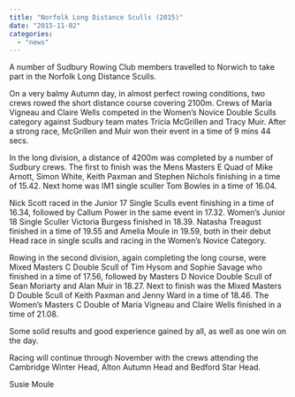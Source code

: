 ```yaml
---
title: "Norfolk Long Distance Sculls (2015)"
date: "2015-11-02"
categories: 
  - "news"
---
```


A number of Sudbury Rowing Club members travelled to Norwich to take part in the Norfolk Long Distance Sculls.

On a very balmy Autumn day, in almost perfect rowing conditions, two crews rowed the short distance course covering 2100m. Crews of Maria Vigneau and Claire Wells competed in the Women’s Novice Double Sculls category against Sudbury team mates Tricia McGrillen and Tracy Muir. After a strong race, McGrillen and Muir won their event in a time of 9 mins 44 secs.

In the long division, a distance of 4200m was completed by a number of Sudbury crews. The first to finish was the Mens Masters E Quad of Mike Arnott, Simon White, Keith Paxman and Stephen Nichols finishing in a time of 15.42. Next home was IM1 single sculler Tom Bowles in a time of 16.04.

Nick Scott raced in the Junior 17 Single Sculls event finishing in a time of 16.34, followed by Callum Power in the same event in 17.32. Women’s Junior 18 Single Sculler Victoria Burgess finished in 18.39. Natasha Treagust finished in a time of 19.55 and Amelia Moule in 19.59, both in their debut Head race in single sculls and racing in the Women’s Novice Category.

Rowing in the second division, again completing the long course, were Mixed Masters C Double Scull of Tim Hysom and Sophie Savage who finished in a time of 17.56, followed by Masters D Novice Double Scull of Sean Moriarty and Alan Muir in 18.27. Next to finish was the Mixed Masters D Double Scull of Keith Paxman and Jenny Ward in a time of 18.46. The Women’s Masters C Double of Maria Vigneau and Claire Wells finished in a time of 21.08.

Some solid results and good experience gained by all, as well as one win on the day.

Racing will continue through November with the crews attending the Cambridge Winter Head, Alton Autumn Head and Bedford Star Head.

Susie Moule
